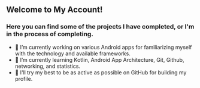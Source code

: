 ## Welcome to My Account!
### Here you can find some of the projects I have completed, or I'm in the process of completing.
- 🔭 I’m currently working on various Android apps for familiarizing myself with the technology and available frameworks. 
- 🌱 I’m currently learning Kotlin, Android App Architecture, Git, Github, networking, and statistics.
- :white_heart: I'll try my best to be as active as possible on GitHub for building my profile. 
